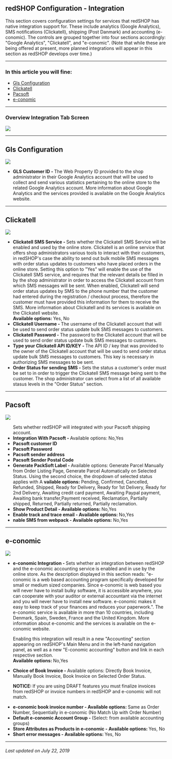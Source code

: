 ## redSHOP Configuration - Integration
This section covers configuration settings for services that redSHOP has native integration support for. These include analytics (Google Analytics), SMS notifications (Clickatell), shipping (Post Danmark) and accounting (e-conomic). The controls are grouped together into four sections accordingly: "Google Analytics", "Clickatell",  and "e-conomic". (Note that while these are being offered at present, more planned integrations will appear in this section as redSHOP develops over time.)

<hr>

### In this article you will fine:

<ul>
<li><a href="#gls">Gls Configuration</a>
<li><a href="#clickatell">Clickatell</a>
<li><a href="#pacsoft">Pacsoft</a>
<li><a href="#e-conomic">e-conomic</a>
</ul>

<hr>

### Overview Integration Tab Screen

<img src="./manual/en-US/chapters/global-configuration/img/img63.png" class="example"/>

<hr>

<!-- Gls Configuration -->
<h2 id="gls">Gls Configuration</h2>

<img src="./manual/en-US/chapters/global-configuration/img/img64.png" class="example"/>

<ul>
<li><b>GLS Customer ID - </b>The Web Property ID provided to the shop administrator in their Google Analytics account that will be used to collect and send various statistics pertaining to the online store to the related Google Analytics account. More information about Google Analytics and the services provided is available on the Google Analytics website.
</ul>

<hr>

<!-- Clickatell -->
<h2 id="clickatell">Clickatell</h2>

<img src="./manual/en-US/chapters/global-configuration/img/img65.png" class="example"/>

<ul>
<li><b>Clickatell SMS Service - </b>Sets whether the Clickatell SMS Service will be enabled and used by the online store. Clickatell is an online service that offers shop administrators various tools to interact with their customers, in redSHOP's case the ability to send out bulk mobile SMS messages with order status updates to customers who have placed orders in the online store. Setting this option to "Yes" will enable the use of the Clickatell SMS service, and requires that the relevant details be filled in by the shop administrator in order to access the Clickatell account from which SMS messages will be sent. When enabled, Clickatell will send order status updates by SMS to the phone number that the customer had entered during the registration / checkout process, therefore the customer must have provided this information for them to receive the SMS. More information about Clickatell and its services is available on the Clickatell website.<br>
<b>Available options: </b>Yes, No

<li><b>Clickatell Username - </b>The username of the Clickatell account that will be used to send order status update bulk SMS messages to customers.

<li><b>Clickatell Password - </b>The password to the Clickatell account that will be used to send order status update bulk SMS messages to customers.

<li><b>Type your Clickatell API ID/KEY - </b>The API ID / key that was provided to the owner of the Clickatell account that will be used to send order status update bulk SMS messages to customers. This key is necessary in authorizing SMS messages to be sent.

<li><b>Order Status for sending SMS - </b>Sets the status a customer's order must be set to in order to trigger the Clickatell SMS message being sent to the customer. The shop administrator can select from a list of all available stasus levels in the "Order Status" section.
</ul>

<hr>

<!-- Pacsoft -->
<h2 id="pacsoft">Pacsoft</h2>

<img src="./manual/en-US/chapters/global-configuration/img/img66.png" class="example"/>

<ul>
Sets whether redSHOP will integrated with your Pacsoft shipping account.

<li><b>Integration With Pacsoft - </b>Available options: No,Yes

<li><b>Pacsoft customer ID</b>

<li><b>Pacsoft Password</b>

<li><b>Pacsoft sender address</b>

<li><b>Pacsoft Sender Postal Code</b>

<li><b>Generate PackSoft Label - </b>Available options: Generate Parcel Manually from Order Listing Page,  Generate Parcel Automatically on Selected Status.  Using the second choice, the dropdown of selected status applies with A <b>vailable options:</b> Pending, Confirmed, Cancelled, Refunded, Shipped, Ready for Delivery, Ready for 1st Delivery, Ready for 2nd Delivery, Awaiting credit card payment, Awaiting Paypal payment, Awaiting bank transfer,Payment received, Reclamation, Partially shipped, Returned, Partially returned, Partially reclamation. 

<li><b>Show Product Detail - Available options: </b>No,Yes

<li><b>Enable track and trace email - Available options: </b>No,Yes

<li><b>nable SMS from webpack - Available options:</b> No,Yes
</ul>

<hr>

<!-- e-conomic -->
<h2 id="e-conomic">e-conomic</h2>

<img src="./manual/en-US/chapters/global-configuration/img/img67.png" class="example"/>

<ul>
<li><b>e-conomic Integration - </b>Sets whether an integration between redSHOP and the e-conomic accounting service is enabled and in use by the online store. As the description displayed in this section reads: "e-conomic is a web based accounting program specifically developed for small or medium sized companies. Since e-conomic is web based you will never have to install bulky software, it is accessible anywhere, you can cooperate with your auditor or external accountant via the internet and you will never have to install new software. e-conomic makes it easy to keep track of your finances and reduces your paperwork.". The e-conomic service is available in more than 10 countries, including Denmark, Spain, Sweden, France and the United Kingdom. More information about e-conomic and the services is available on the e-conomic website.

Enabling this integration will result in a new "Accounting" section appearing on redSHOP's Main Menu and in the left-hand navigation panel, as well as a new "E-conomic accounting" button and link in each respective section. 
<br><b>Available options: </b>No,Yes

<li><b>Choice of Book Invoice - </b>Available options: Directly Book Invoice, Manually Book Invoice,  Book Invoice on Selected Order Status.

<b>NOTICE: </b>If you are using DRAFT features you must finalize invoices from redSHOP or invoice numbers in redSHOP and e-conomic will not match.

<li><b>e-conomic book invoice number -  Available options: </b>Same as Order Number, Sequentially in e-conomic (No Match Up with Order Number)

<li><b>Default e-conomic Account Group - </b>(Select: from available accounting groups)

<li><b>Store Attributes as Products in e-conomic - Available options: </b>Yes, No

<li><b>Short error messages - Available options: </b>Yes, No
</ul>

<hr>

<h6>Last updated on July 22, 2019</h6>